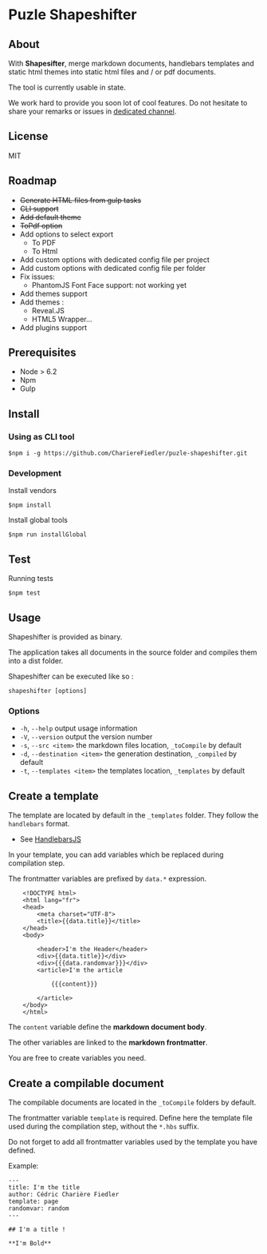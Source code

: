 # Puzle Shapeshifter

## About

With **Shapesifter**, merge markdown documents, handlebars templates and 
static html themes into static html files and / or pdf documents.

The tool is currently usable in state.

We work hard to provide you soon lot of cool features.
Do not hesitate to share your remarks or issues in [dedicated channel](https://github.com/ChariereFiedler/puzle-shapeshifter/issues).

## License

MIT

## Roadmap

- ~~Generate HTML files from gulp tasks~~
- ~~CLI support~~
- ~~Add default theme~~
- ~~ToPdf option~~
- Add options to select export
    - To PDF
    - To Html
- Add custom options with dedicated config file per project
- Add custom options with dedicated config file per folder
- Fix issues:
    - PhantomJS Font Face support: not working yet
- Add themes support
- Add themes :
    - Reveal.JS
    - HTML5 Wrapper...
- Add plugins support

## Prerequisites

- Node > 6.2
- Npm
- Gulp

## Install

### Using as CLI tool

    $npm i -g https://github.com/ChariereFiedler/puzle-shapeshifter.git

### Development

Install vendors

    $npm install

Install global tools

    $npm run installGlobal

## Test

Running tests

    $npm test

## Usage

Shapeshifter is provided as binary.

The application takes all documents in the source folder and
compiles them into a dist folder.

Shapeshifter can be executed like so :

    shapeshifter [options]

### Options

- `-h`, `--help`        output usage information
- `-V`, `--version`     output the version number
- `-s`, `--src <item>`  the markdown files location, `_toCompile` by default
- `-d`, `--destination <item>` the generation destination, `_compiled` by default
- `-t`, `--templates <item>`    the templates location, `_templates` by default

## Create a template

The template are located by default in the `_templates` folder.
They follow the `handlebars` format.

- See [HandlebarsJS](http://handlebarsjs.com/)

In your template, you can add variables which be replaced
during compilation step. 

The frontmatter variables are prefixed
by `data.*` expression.
    
        <!DOCTYPE html>
        <html lang="fr">
        <head>
            <meta charset="UTF-8">
            <title>{{data.title}}</title>
        </head>
        <body>
        
            <header>I'm the Header</header>
            <div>{{data.title}}</div>
            <div>{{{data.randomvar}}}</div>
            <article>I'm the article
        
                {{{content}}}
        
            </article>
        </body>
        </html>
        
The `content` variable define the **markdown document body**. 

The other variables are linked to the **markdown frontmatter**.

You are free to create variables you need. 

## Create a compilable document

The compilable documents are located in the `_toCompile` folders by default.

The frontmatter variable `template` is required. Define here
the template file used during the compilation step, without the `*.hbs` 
suffix.

Do not forget to add all frontmatter variables used by the template you
have defined.

Example:

    ---
    title: I'm the title
    author: Cédric Charière Fiedler
    template: page
    randomvar: random
    ---
    
    ## I'm a title !
    
    **I'm Bold**
